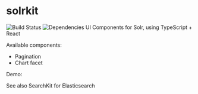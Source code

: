 # solrkit
![Build Status](https://travis-ci.org/garysieling/solrkit.svg?branch=master)
![Dependencies](https://david-dm.org/garysieling/solrkit/status.svg)
UI Components for Solr, using TypeScript + React

Available components:
- Pagination
- Chart facet

Demo:

See also SearchKit for Elasticsearch
